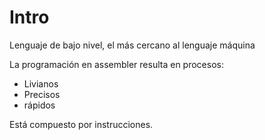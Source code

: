 # Intro

Lenguaje de bajo nivel, el más cercano al lenguaje máquina

La programación en assembler resulta en procesos:

- Livianos
- Precisos
- rápidos

Está compuesto por instrucciones.


